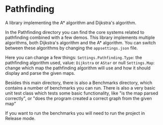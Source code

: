 # Pathfinding
 A library implementing the A* algorithm and Dijkstra's algorithm.

 In the Pathfinding directory you can find the core systems related to pathfinding combined with a few demos.
 This library implements multiple algorithms, both Dijkstra's algorithm and the A* algorithm. You can switch between these algorithms by changing the `appsettings.json` file.

 Here you can change a few things:
 `Settings.Pathfinding.Type`: the pathfinding algorithm used, value: `Dijkstra` or `AStar` or null
 `Settings.Map`: change which map the pathfinding algorithm will use and how it should display and parse the given maps.

 Besides this main directory, there is also a Benchmarks directory, which contains a number of benchmarks you can run.
 There is also a very basic unit test class which tests some basic functionality, like "is the map parsed correctly", or "does the program created a correct graph from the given map"

 If you want to run the benchmarks you will need to run the project in Release mode.